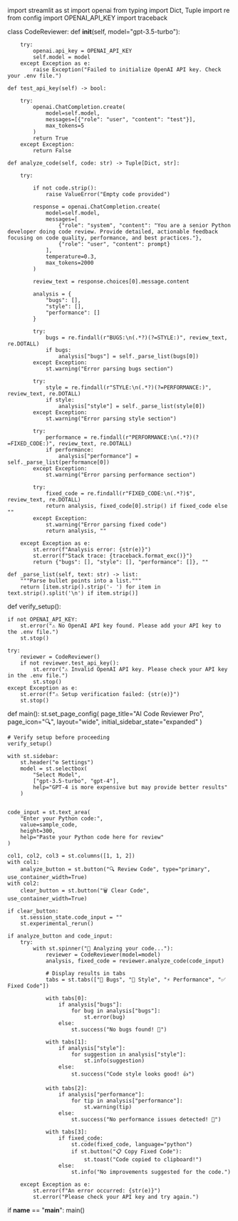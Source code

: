 import streamlit as st
import openai
from typing import Dict, Tuple
import re
from config import OPENAI_API_KEY
import traceback

class CodeReviewer:
    def __init__(self, model="gpt-3.5-turbo"):
        
        try:
            openai.api_key = OPENAI_API_KEY
            self.model = model
        except Exception as e:
            raise Exception("Failed to initialize OpenAI API key. Check your .env file.")
        
    def test_api_key(self) -> bool:
      
        try:
            openai.ChatCompletion.create(
                model=self.model,
                messages=[{"role": "user", "content": "test"}],
                max_tokens=5
            )
            return True
        except Exception:
            return False
        
    def analyze_code(self, code: str) -> Tuple[Dict, str]:
        
        try:
       
            if not code.strip():
                raise ValueError("Empty code provided")
            
            response = openai.ChatCompletion.create(
                model=self.model,
                messages=[
                    {"role": "system", "content": "You are a senior Python developer doing code review. Provide detailed, actionable feedback focusing on code quality, performance, and best practices."},
                    {"role": "user", "content": prompt}
                ],
                temperature=0.3,
                max_tokens=2000
            )
            
            review_text = response.choices[0].message.content
          
            analysis = {
                "bugs": [],
                "style": [],
                "performance": []
            }
            
            try:
                bugs = re.findall(r"BUGS:\n(.*?)(?=STYLE:)", review_text, re.DOTALL)
                if bugs:
                    analysis["bugs"] = self._parse_list(bugs[0])
            except Exception:
                st.warning("Error parsing bugs section")
                
            try:
                style = re.findall(r"STYLE:\n(.*?)(?=PERFORMANCE:)", review_text, re.DOTALL)
                if style:
                    analysis["style"] = self._parse_list(style[0])
            except Exception:
                st.warning("Error parsing style section")
                
            try:
                performance = re.findall(r"PERFORMANCE:\n(.*?)(?=FIXED_CODE:)", review_text, re.DOTALL)
                if performance:
                    analysis["performance"] = self._parse_list(performance[0])
            except Exception:
                st.warning("Error parsing performance section")
                
            try:
                fixed_code = re.findall(r"FIXED_CODE:\n(.*?)$", review_text, re.DOTALL)
                return analysis, fixed_code[0].strip() if fixed_code else ""
            except Exception:
                st.warning("Error parsing fixed code")
                return analysis, ""
                
        except Exception as e:
            st.error(f"Analysis error: {str(e)}")
            st.error(f"Stack trace: {traceback.format_exc()}")
            return {"bugs": [], "style": [], "performance": []}, ""
    
    def _parse_list(self, text: str) -> list:
        """Parse bullet points into a list."""
        return [item.strip().strip('- ') for item in text.strip().split('\n') if item.strip()]

def verify_setup():
    
    if not OPENAI_API_KEY:
        st.error("⚠️ No OpenAI API key found. Please add your API key to the .env file.")
        st.stop()
    
    try:
        reviewer = CodeReviewer()
        if not reviewer.test_api_key():
            st.error("⚠️ Invalid OpenAI API key. Please check your API key in the .env file.")
            st.stop()
    except Exception as e:
        st.error(f"⚠️ Setup verification failed: {str(e)}")
        st.stop()

def main():
    st.set_page_config(
        page_title="AI Code Reviewer Pro",
        page_icon="🔍",
        layout="wide",
        initial_sidebar_state="expanded"
    )
    
    # Verify setup before proceeding
    verify_setup()
    
    with st.sidebar:
        st.header("⚙️ Settings")
        model = st.selectbox(
            "Select Model",
            ["gpt-3.5-turbo", "gpt-4"],
            help="GPT-4 is more expensive but may provide better results"
        )
        
    
    code_input = st.text_area(
        "Enter your Python code:",
        value=sample_code,
        height=300,
        help="Paste your Python code here for review"
    )
    
    col1, col2, col3 = st.columns([1, 1, 2])
    with col1:
        analyze_button = st.button("🔍 Review Code", type="primary", use_container_width=True)
    with col2:
        clear_button = st.button("🗑️ Clear Code", use_container_width=True)
    
    if clear_button:
        st.session_state.code_input = ""
        st.experimental_rerun()
    
    if analyze_button and code_input:
        try:
            with st.spinner("🔄 Analyzing your code..."):
                reviewer = CodeReviewer(model=model)
                analysis, fixed_code = reviewer.analyze_code(code_input)
                
                # Display results in tabs
                tabs = st.tabs(["🐛 Bugs", "🎨 Style", "⚡ Performance", "✅ Fixed Code"])
                
                with tabs[0]:
                    if analysis["bugs"]:
                        for bug in analysis["bugs"]:
                            st.error(bug)
                    else:
                        st.success("No bugs found! 🎉")
                
                with tabs[1]:
                    if analysis["style"]:
                        for suggestion in analysis["style"]:
                            st.info(suggestion)
                    else:
                        st.success("Code style looks good! 👍")
                
                with tabs[2]:
                    if analysis["performance"]:
                        for tip in analysis["performance"]:
                            st.warning(tip)
                    else:
                        st.success("No performance issues detected! 🚀")
                
                with tabs[3]:
                    if fixed_code:
                        st.code(fixed_code, language="python")
                        if st.button("📋 Copy Fixed Code"):
                            st.toast("Code copied to clipboard!")
                    else:
                        st.info("No improvements suggested for the code.")
                        
        except Exception as e:
            st.error(f"An error occurred: {str(e)}")
            st.error("Please check your API key and try again.")

if __name__ == "__main__":
    main()
